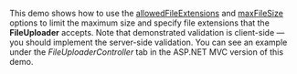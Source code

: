 This demo shows how to&nbsp;use the [allowedFileExtensions](/Documentation/ApiReference/UI_Widgets/dxFileUploader/Configuration/#allowedFileExtensions) and [maxFileSize](/Documentation/ApiReference/UI_Widgets/dxFileUploader/Configuration/#maxFileSize) options to&nbsp;limit the maximum size and specify file extensions that the **FileUploader** accepts. Note that demonstrated validation is&nbsp;client-side&nbsp;&mdash; you should implement the server-side validation. You can see an&nbsp;example under the *FileUploaderController* tab in&nbsp;the ASP.NET MVC version of&nbsp;this demo.